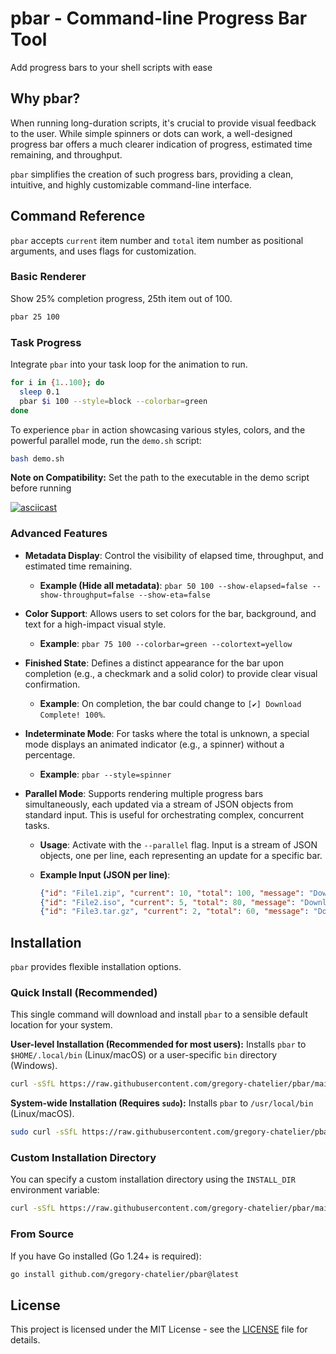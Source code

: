 # pbar - Command-line Progress Bar Tool

Add progress bars to your shell scripts with ease

## Why pbar?

When running long-duration scripts, it's crucial to provide visual feedback to the user. While simple spinners or dots can work, a well-designed progress bar offers a much clearer indication of progress, estimated time remaining, and throughput.

`pbar` simplifies the creation of such progress bars, providing a clean, intuitive, and highly customizable command-line interface.

## Command Reference

`pbar` accepts `current` item number and `total` item number as positional arguments, and uses flags for customization.

### Basic Renderer

Show 25% completion progress, 25th item out of 100.

```bash
pbar 25 100
```

### Task Progress

Integrate `pbar` into your task loop for the animation to run.

```bash
for i in {1..100}; do
  sleep 0.1
  pbar $i 100 --style=block --colorbar=green
done
```

To experience `pbar` in action showcasing various styles, colors, and the powerful parallel mode, run the `demo.sh` script:

```bash
bash demo.sh
```

**Note on Compatibility:** Set the path to the executable in the demo script before running

[![asciicast](https://asciinema.org/a/bFPewvgj4ilGI94NP5oxKWajT.svg)](https://asciinema.org/a/bFPewvgj4ilGI94NP5oxKWajT)

### Advanced Features

- **Metadata Display**: Control the visibility of elapsed time, throughput, and estimated time remaining.
    - **Example (Hide all metadata)**: `pbar 50 100 --show-elapsed=false --show-throughput=false --show-eta=false`
- **Color Support**: Allows users to set colors for the bar, background, and text for a high-impact visual style.
    - **Example**: `pbar 75 100 --colorbar=green --colortext=yellow`
- **Finished State**: Defines a distinct appearance for the bar upon completion (e.g., a checkmark and a solid color) to provide clear visual confirmation.
    - **Example**: On completion, the bar could change to `[✔] Download Complete! 100%`.
- **Indeterminate Mode**: For tasks where the total is unknown, a special mode displays an animated indicator (e.g., a spinner) without a percentage.
  
    - **Example**: `pbar --style=spinner`
- **Parallel Mode**: Supports rendering multiple progress bars simultaneously, each updated via a stream of JSON objects from standard input. This is useful for orchestrating complex, concurrent tasks.
  
    - **Usage**: Activate with the `--parallel` flag. Input is a stream of JSON objects, one per line, each representing an update for a specific bar.
    - **Example Input (JSON per line)**:
      
        ```json
        {"id": "File1.zip", "current": 10, "total": 100, "message": "Downloading File1.zip", "style": "block", "colorbar": "green"}
        {"id": "File2.iso", "current": 5, "total": 80, "message": "Downloading File2.iso", "style": "block", "colorbar": "cyan"}
        {"id": "File3.tar.gz", "current": 2, "total": 60, "message": "Downloading File3.tar.gz", "style": "block", "colorbar": "magenta"}
        ```

## Installation

`pbar` provides flexible installation options.

### Quick Install (Recommended)

This single command will download and install `pbar` to a sensible default location for your system.

**User-level Installation (Recommended for most users):**
Installs `pbar` to `$HOME/.local/bin` (Linux/macOS) or a user-specific `bin` directory (Windows).

```bash
curl -sSfL https://raw.githubusercontent.com/gregory-chatelier/pbar/main/install.sh | sh
```

**System-wide Installation (Requires `sudo`):**
Installs `pbar` to `/usr/local/bin` (Linux/macOS).

```bash
sudo curl -sSfL https://raw.githubusercontent.com/gregory-chatelier/pbar/main/install.sh | sh
```

### Custom Installation Directory

You can specify a custom installation directory using the `INSTALL_DIR` environment variable:

```bash
curl -sSfL https://raw.githubusercontent.com/gregory-chatelier/pbar/main/install.sh | INSTALL_DIR=$HOME/bin sh
```

### From Source

If you have Go installed (Go 1.24+ is required):

```bash
go install github.com/gregory-chatelier/pbar@latest
```

## License

This project is licensed under the MIT License - see the [LICENSE](LICENSE) file for details.
